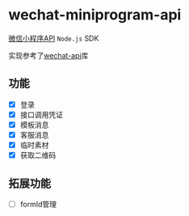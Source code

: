 # wechat-miniprogram-api

[微信小程序API](https://developers.weixin.qq.com/miniprogram/dev/api) `Node.js` SDK

实现参考了[wechat-api](https://github.com/node-webot/wechat-api)库

## 功能

- [x] 登录
- [x] 接口调用凭证
- [x] 模板消息
- [x] 客服消息
- [x] 临时素材
- [x] 获取二维码

## 拓展功能

- [ ] formId管理
